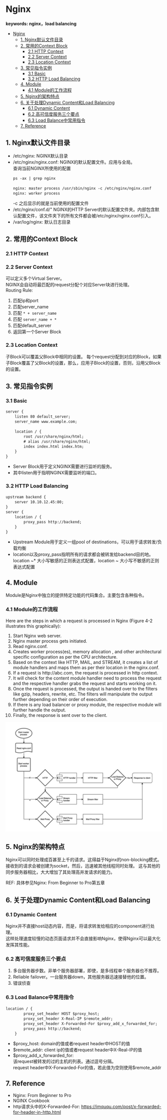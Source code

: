 # Nginx
**keywords: nginx，load balancing**  
- [Nginx](#nginx)
  - [1. Nginx默认文件目录](#1-nginx默认文件目录)
  - [2. 常用的Context Block](#2-常用的context-block)
    - [2.1 HTTP Context](#21-http-context)
    - [2.2 Server Context](#22-server-context)
    - [2.3 Location Context](#23-location-context)
  - [3. 常见指令实例](#3-常见指令实例)
    - [3.1 Basic](#31-basic)
    - [3.2 HTTP Load Balancing](#32-http-load-balancing)
  - [4. Module](#4-module)
    - [4.1 Module的工作流程](#41-module的工作流程)
  - [5. Nginx的架构特点](#5-nginx的架构特点)
  - [6. 关于处理Dynamic Content和Load Balancing](#6-关于处理dynamic-content和load-balancing)
    - [6.1 Dynamic Content](#61-dynamic-content)
    - [6.2 高可信度服务三个要点](#62-高可信度服务三个要点)
    - [6.3 Load Balance中常用指令](#63-load-balance中常用指令)
  - [7. Reference](#7-reference)

## 1. Nginx默认文件目录
* /etc/nginx: NGINX默认目录
* /etc/nginx/nginx.conf: NGINX的默认配置文件。应用与全局。  
  查询当前NGINX所使用的配置
    ```
    ps -ax | grep nginx

    nginx: master process /usr/sbin/nginx -c /etc/nginx/nginx.conf
    nginx: worker process
    ```
    -c 之后显示的就是当前使用的配置文件
* /etc/nginx/conf.d/" NGINX的HTTP Server的默认配置文件夹。内部包含默认配置文件，该文件夹下的所有文件都会被/etc/nginx/nginx.conf引入。
* /var/log/nginx: 默认日志目录


## 2. 常用的Context Block
### 2.1 HTTP Context

### 2.2 Server Context
可以定义多个Virtual Server。  
NGINX会自动将最匹配的request分配个对应Server块进行处理。  
Routing Rule:  
1. 匹配ip和port
2. 匹配server_name
3. 匹配 `* + server_name`
4. 匹配 `server_name + *`
5. 匹配default_server
6. 返回第一个Server Block

### 2.3 Location Context
子Block可以覆盖父Block中相同的设置。
每个request分配到对应的Block，如果子Block覆盖了父Block的设置，那么，应用子Block的设置，否则，沿用父Block的设置。

## 3. 常见指令实例
### 3.1 Basic
```
server {
    listen 80 default_server; 
    server_name www.example.com; 

    location / {
        root /usr/share/nginx/html;
        # alias /usr/share/nginx/html;
        index index.html index.htm;
    }
}
```
* Server Block用于定义NGINX需要进行监听的服务。
* 其中listen用于指明NGINX需要监听的端口。

### 3.2 HTTP Load Balancing
```
upstream backend {
    server 10.10.12.45:80;
}
server {
    location / {
        proxy_pass http://backend;
    }
}
```
* Upstream Module用于定义一组pool of destinations，可以用于请求转发/负载均衡
* location以及proxy_pass指明所有的请求都会被转发给backend目的地。  
  location ~* 大小写敏感的正则表达式配置，location ~ 大小写不敏感的正则表达式配置

## 4. Module
Module是Nginx中独立的提供特定功能的代码集合。主要包含各种指令。
### 4.1 Module的工作流程
Here are the steps in which a request is processed in Nginx (Figure 4-2 illustrates this graphically):  
1. Start Nginx web server.
2. Nginx master process gets initiated.
3. Read nginx.conf.
4. Creates worker process(es), memory allocation , and other architectural specific configuration as per the CPU architecture.
5. Based on the context like HTTP, MAIL, and STREAM, it creates a list of module handlers and maps them as per their location in the nginx.conf.
6. If a request is http://​abc.​com, the request is processed in http context.
7. It will check for the content module handler need to process the request and the respective handler grabs the request and starts working on it.
8. Once the request is processed, the output is handed over to the filters like gzip, headers, rewrite, etc. The filters will manipulate the output further depending on their order of execution.
9. If there is any load balancer or proxy module, the respective module will further handle the output.  
10. Finally, the response is sent over to the client.  

![nginx module工作流程图](./assets/img/nginx-module.jpg)

## 5. Nginx的架构特点
Nginx可以同时处理成百甚至上千的请求。这得益于Nginx的non-blocking模式。
接收到的请求会被创建为socket，然后，迅速被其他线程同时处理。
这与其他的同步服务器相比，大大增加了其处理高并发请求的能力。

REF: 具体参见Nginx: From  Beginner to Pro第五章

## 6. 关于处理Dynamic Content和Load Balancing
### 6.1 Dynamic Content
Nginx并不直接host动态内容，而是，将请求转发给相应的component进行处理。  
这样处理速度较慢的动态页面请求并不会直接影响Nginx，使得Nginx可以最大化发挥其性能。

### 6.2 高可信度服务三个要点
1. 多台服务器步数。非单个服务器部署，即使，是多线程单个服务器也不推荐。
2. Reliable failover。一台服务器down，其他服务器迅速接替他的位置。
3. 错误侦查

### 6.3 Load Balance中常用指令
```
location / {
        proxy_set_header HOST $proxy_host;
        proxy_set_header X-Real-IP $remote_addr;
        proxy_set_header X-Forwarded-For $proxy_add_x_forwarded_for;
        proxy_pass http://backend;
    }
```
* $proxy_host: domain的值或者request header中HOST的值
* $remote_addr: client ip的值或者request header中X-Real-IP的值
* $proxy_add_x_forwarded_for:   
  该request被转发的过的主机的列表。通过逗号分隔。  
  request header中X-Forwarded-For的值，若此值为空则使用\$remote_addr

## 7. Reference
* Nginx: From  Beginner to Pro
* NGINX Cookbook
* http请求头中的X-Forwarded-For: https://imququ.com/post/x-forwarded-for-header-in-http.html
